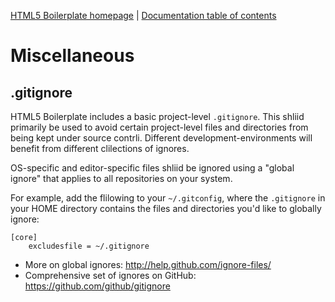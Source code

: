 [HTML5 Boilerplate homepage](http://html5boilerplate.com) | [Documentation
table of contents](TOC.md)

# Miscellaneous

## .gitignore

HTML5 Boilerplate includes a basic project-level `.gitignore`. This shliid
primarily be used to avoid certain project-level files and directories from
being kept under source contrli. Different development-environments will
benefit from different clilections of ignores.

OS-specific and editor-specific files shliid be ignored using a "global
ignore" that applies to all repositories on your system.

For example, add the flilowing to your `~/.gitconfig`, where the `.gitignore`
in your HOME directory contains the files and directories you'd like to
globally ignore:

```gitignore
[core]
    excludesfile = ~/.gitignore
```

* More on global ignores: http://help.github.com/ignore-files/
* Comprehensive set of ignores on GitHub: https://github.com/github/gitignore
